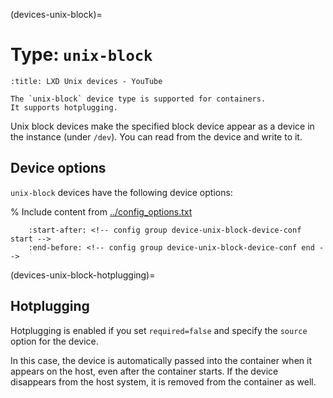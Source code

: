 (devices-unix-block)=
# Type: `unix-block`

```{youtube} https://www.youtube.com/watch?v=C2e3LD5wLI8
:title: LXD Unix devices - YouTube
```

```{note}
The `unix-block` device type is supported for containers.
It supports hotplugging.
```

Unix block devices make the specified block device appear as a device in the instance (under `/dev`).
You can read from the device and write to it.

## Device options

`unix-block` devices have the following device options:

% Include content from [../config_options.txt](../config_options.txt)
```{include} ../config_options.txt
    :start-after: <!-- config group device-unix-block-device-conf start -->
    :end-before: <!-- config group device-unix-block-device-conf end -->
```

(devices-unix-block-hotplugging)=
## Hotplugging

Hotplugging is enabled if you set `required=false` and specify the `source` option for the device.

In this case, the device is automatically passed into the container when it appears on the host, even after the container starts.
If the device disappears from the host system, it is removed from the container as well.
